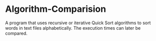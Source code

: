 # Algorithm-Comparision
A program that uses recursive or iterative Quick Sort algorithms to sort words in text files alphabetically. The execution times can later be compared.
